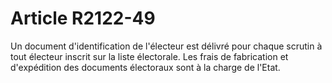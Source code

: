 # Article R2122-49

Un document d'identification de l'électeur est délivré pour chaque scrutin à tout électeur inscrit sur la liste électorale. Les frais de fabrication et d'expédition des documents électoraux sont à la charge de l'Etat.